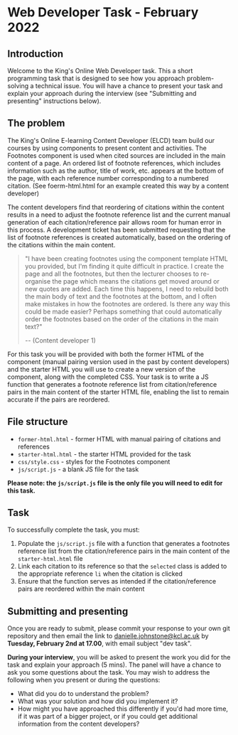 # Web Developer Task - February 2022

## Introduction

Welcome to the King's Online Web Developer task. This a short programming task that is designed to see how you approach problem-solving a technical issue. You will have a chance to present your task and explain your approach during the interview (see "Submitting and presenting" instructions below).

## The problem

The King's Online E-learning Content Developer (ELCD) team build our courses by using components to present content and activities. The Footnotes component is used when cited sources are included in the main content of a page. An ordered list of footnote references, which includes information such as the author, title of work, etc.  appears at the bottom of the page, with each reference number corresponding to a numbered citation. (See foerm-html.html for an example created this way by a content developer)

The content developers find that reordering of citations within the content results in a need to adjust the footnote reference list and the current manual generation of each citation/reference pair allows room for human error in this process. A development ticket has been submitted requesting that the list of footnote references is created automatically, based on the ordering of the citations within the main content.

>"I have been creating footnotes using the component template HTML you provided, but I'm finding it quite difficult in practice. I create the page and all the footnotes, but then the lecturer chooses to re-organise the page which means the citations get moved around or new quotes are added. Each time this happens, I need to rebuild both the main body of text and the footnotes at the bottom, and I often make mistakes in how the footnotes are ordered. Is there any way this could be made easier? Perhaps something that could automatically order the footnotes based on the order of the citations in the main text?"
>
> -- (Content developer 1)

For this task you will be provided with both the former HTML of the component (manual pairing version used in the past by content developers) and the starter HTML you will use to create a new version of the component, along with the completed CSS. Your task is to write a JS function that generates a footnote reference list from citation/reference pairs in the main content of the starter HTML file, enabling the list to remain accurate if the pairs are reordered.

## File structure

- `former-html.html` - former HTML with manual pairing of citations and references
- `starter-html.html` - the starter HTML provided for the task
- `css/style.css` - styles for the Footnotes component
- `js/script.js` - a blank JS file for the task

**Please note: the `js/script.js` file is the only file you will need to edit for this task.**

## Task

To successfully complete the task, you must: 

1. Populate the `js/script.js` file with a function that generates a footnotes reference list from the citation/reference pairs in the main content of the `starter-html.html` file
2. Link each citation to its reference so that the `selected` class is added to the appropriate reference `li` when the citation is clicked
3. Ensure that the function serves as intended if the citation/reference pairs are reordered within the main content

## Submitting and presenting

Once you are ready to submit, please commit your response to your own git repository and then email the link to danielle.johnstone@kcl.ac.uk by **Tuesday, February 2nd at 17.00**, with email subject "dev task".

**During your interview**, you will be asked to present the work you did for the task and explain your approach (5 mins). The panel will have a chance to ask you some questions about the task. You may wish to address the following when you present or during the questions:

- What did you do to understand the problem?
- What was your solution and how did you implement it?
- How might you have approached this differently if you'd had more time, if it was part of a bigger project, or if you could get additional information from the content developers?
